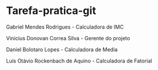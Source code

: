 # Tarefa-pratica-git

Gabriel Mendes Rodrigues - Calculadora de IMC

Vinicius Donovan Correa Silva - Gerente do projeto

Daniel Bolotaro Lopes - Calculadora de Media

Luís Otávio Rockenbach de Aquino - Calculadora de Fatorial
